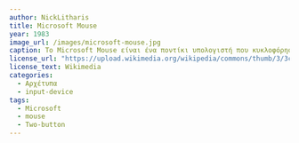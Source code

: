 ```yaml
---
author: NickLitharis
title: Microsoft Mouse
year: 1983
image_url: /images/microsoft-mouse.jpg
caption: Το Microsoft Mouse είναι ένα ποντίκι υπολογιστή που κυκλοφόρησε από τη Microsoft το 1983. Είναι το πρώτο ποντίκι που κυκλοφόρησε η εταιρεία με αρχική τιμή 195 δολάρια. Με το παρατσούκλι "ποντίκι με τα πράσινα μάτια", το ποντίκι της Microsoft διέθετε ένα ζευγάρι πράσινων κουμπιών. Επίσης, διέθετε ένα πιο καμπυλωτό σώμα από τα πιο συνηθισμένα σχέδια των ποντικιών εκείνης της εποχής. Όλες οι εκδόσεις του Microsoft Mouse μπορούσαν να χρησιμοποιηθούν με συστήματα συμβατά με IBM και άλλα συστήματα DOS.
license_url: "https://upload.wikimedia.org/wikipedia/commons/thumb/3/3c/First_MS-Mouse.jpg/640px-First_MS-Mouse.jpg"
license_text: Wikimedia
categories:
  - Αρχέτυπα
  - input-device
tags:
  - Microsoft
  - mouse
  - Two-button
---
```

